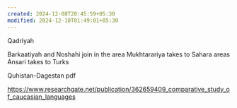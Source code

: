 ```yaml
---
created: 2024-12-08T20:45:59+05:30
modified: 2024-12-10T01:49:01+05:30
---
```


Qadriyah

Barkaatiyah and Noshahi join in the area
Mukhtarariya takes to Sahara areas
Ansari takes to Turks

Quhistan-Dagestan pdf

https://www.researchgate.net/publication/362659409_comparative_study_of_caucasian_languages
